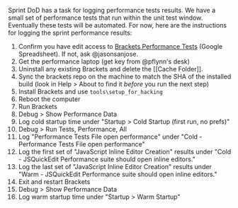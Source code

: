 Sprint DoD has a task for logging performance tests results. We have a small set of performance tests that run within the unit test window. Eventually these tests will be automated. For now, here are the instructions for logging the sprint performance results:

1. Confirm you have edit access to [Brackets Performance Tests](https://docs.google.com/spreadsheet/ccc?key=0Aras0diokeHxdEc5RGtOeVI0V0xGU3FPUXBuX3ZYTlE#gid=0) (Google Spreadsheet). If not, ask @jasonsanjose.
2. Get the performance laptop (get key from @pflynn's desk)
3. Uninstall any existing Brackets and delete the [[Cache Folder]].
4. Sync the brackets repo on the machine to match the SHA of the installed build (look in Help > About to find it _before_ you run the next step)
5. Install Brackets and use ``tools\setup_for_hacking``
6. Reboot the computer
7. Run Brackets
8. Debug > Show Performance Data
9. Log cold startup time under "Startup > Cold Startup (first run, no prefs)"
10. Debug > Run Tests, Performance, All
11. Log "Performance Tests File open performance" under "Cold - Performance Tests File open performance"
12. Log the first set of "JavaScript Inline Editor Creation" results under "Cold - JSQuickEdit Performance suite should open inline editors."
13. Log the last set of "JavaScript Inline Editor Creation" results under "Warm - JSQuickEdit Performance suite should open inline editors."
14. Exit and restart Brackets
15. Debug > Show Performance Data
16. Log warm startup time under "Startup > Warm Startup"
